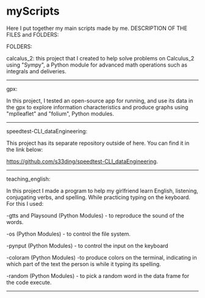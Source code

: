 # myScripts


Here I put together my main scripts made by me.
DESCRIPTION OF THE FILES and FOLDERS:


FOLDERS:

calcalus_2:
this project that I created to help solve problems on Calculus_2 using "Sympy", a Python module for advanced math operations such as integrals and deliveries.

------------------------------------------------------------------------------

gpx:

In this project, I tested an open-source app for running, and use its data in the gpx to explore information characteristics and produce graphs using "mplleaflet" and "folium", Python modules.

------------------------------------------------------------------------------

speedtest-CLI_dataEngineering:

This project has its separate repository outside of here. You can find it in the link below:   

https://github.com/s33ding/speedtest-CLI_dataEngineering.

------------------------------------------------------------------------------

teaching_english:

In this project I made a program to help my girlfriend learn English, listening, conjugating verbs, and spelling. While practicing typing on the keyboard. For this I used:

-gtts and Playsound (Python Modules) - to reproduce the sound of the words. 

-os (Python Modules) - to control the file system. 

-pynput (Python Modules) - to control the input on the keyboard 

-coloram (Python Modules) -to produce colors on the terminal, indicating in which part of the text the person is while it typing its spelling. 

-random (Python Modules) - to pick a random word in the data frame for the code execute.

------------------------------------------------------------------------------
